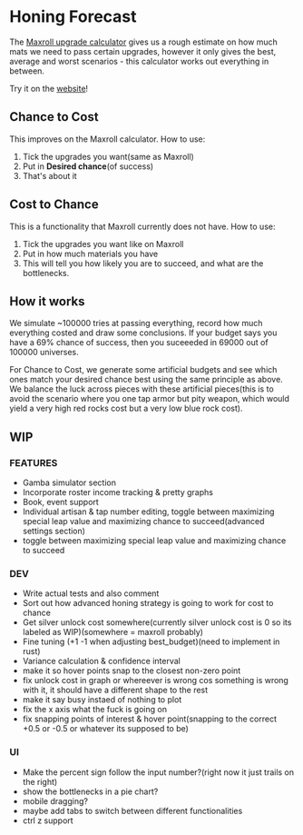 # Honing Forecast

The [Maxroll upgrade calculator](https://maxroll.gg/lost-ark/upgrade-calculator) gives us a rough estimate on how much mats we need to pass certain upgrades, however it only gives the best, average and worst scenarios - this calculator works out everything in between.

Try it on the [website](https://kenivia.github.io/Honing-Forecast/)!

## Chance to Cost

This improves on the Maxroll calculator. How to use:

1. Tick the upgrades you want(same as Maxroll)
2. Put in **Desired chance**(of success)
3. That's about it

## Cost to Chance

This is a functionality that Maxroll currently does not have. How to use:

1. Tick the upgrades you want like on Maxroll
2. Put in how much materials you have
3. This will tell you how likely you are to succeed, and what are the bottlenecks.

## How it works

We simulate ~100000 tries at passing everything, record how much everything costed and draw some conclusions. If your budget says you have a 69% chance of success, then you suceeeded in 69000 out of 100000 universes.

For Chance to Cost, we generate some artificial budgets and see which ones match your desired chance best using the same principle as above. We balance the luck across pieces with these artificial pieces(this is to avoid the scenario where you one tap armor but pity weapon, which would yield a very high red rocks cost but a very low blue rock cost).

## WIP

### FEATURES

- Gamba simulator section
- Incorporate roster income tracking & pretty graphs
- Book, event support
- Individual artisan & tap number editing, toggle between maximizing special leap value and maximizing chance to succeed(advanced settings section)
- toggle between maximizing special leap value and maximizing chance to succeed

### DEV

- Write actual tests and also comment
- Sort out how advanced honing strategy is going to work for cost to chance
- Get silver unlock cost somewhere(currently silver unlock cost is 0 so its labeled as WIP)(somewhere = maxroll probably)
- Fine tuning (+1 -1 when adjusting best_budget)(need to implement in rust)
- Variance calculation & confidence interval
- make it so hover points snap to the closest non-zero point
- fix unlock cost in graph or whereever is wrong cos something is wrong with it, it should have a different shape to the rest
- make it say busy instaed of nothing to plot
- fix the x axis what the fuck is going on
- fix snapping points of interest & hover point(snapping to the correct +0.5 or -0.5 or whatever its supposed to be)

### UI

- Make the percent sign follow the input number?(right now it just trails on the right)
- show the bottlenecks in a pie chart?
- mobile dragging?
- maybe add tabs to switch between different functionalities
- ctrl z support
